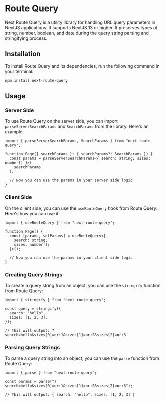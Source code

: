 # Route Query

Next Route Query is a utility library for handling URL query parameters in NextJS applications. It supports NextJS 13 or higher. It preserves types of string, number, boolean, and date during the query string parsing and stringifying process.

## Installation

To install Route Query and its dependencies, run the following command in your terminal:

```bash
npm install next-route-query
```

## Usage

### Server Side

To use Route Query on the server side, you can import `parseServerSearchParams` and `SearchParams` from the library. Here's an example:

```tsx
import { parseServerSearchParams, SearchParams } from "next-route-query";

function Page({ searchParams }: { searchParams?: SearchParams }) {
  const params = parseServerSearchParams<{ search: string; sizes: number[] }>(
    searchParams
  );

  // Now you can use the params in your server side logic
}
```

### Client Side

On the client side, you can use the `useRouteQuery` hook from Route Query. Here's how you can use it:

```tsx
import { useRouteQuery } from "next-route-query";

function Page() {
  const [params, setParams] = useRouteQuery<{
    search: string;
    sizes: number[];
  }>();

  // Now you can use the params in your client side logic
}
```

### Creating Query Strings

To create a query string from an object, you can use the `stringify` function from Route Query:

```tsx
import { stringify } from "next-route-query";

const query = stringify({
  search: "hello",
  sizes: [1, 2, 3],
});

// This will output: ?search=hello&sizes[0]=nr:1&sizes[1]=nr:2&sizes[2]=nr:3
```

### Parsing Query Strings

To parse a query string into an object, you can use the `parse` function from Route Query:

```tsx
import { parse } from "next-route-query";

const params = parse("?search=hello&sizes[0]=nr:1&sizes[1]=nr:2&sizes[2]=nr:3");

// This will output: { search: "hello", sizes: [1, 2, 3] }
```

